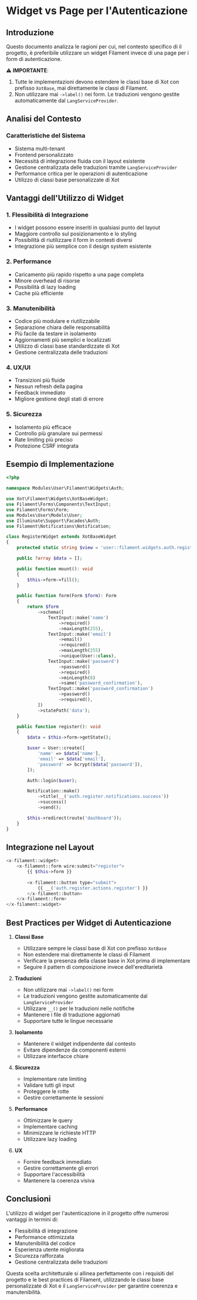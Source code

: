 # Widget vs Page per l'Autenticazione

## Introduzione

Questo documento analizza le ragioni per cui, nel contesto specifico di il progetto, è preferibile utilizzare un widget Filament invece di una page per i form di autenticazione.

⚠️ **IMPORTANTE**: 
1. Tutte le implementazioni devono estendere le classi base di Xot con prefisso `XotBase`, mai direttamente le classi di Filament.
2. Non utilizzare mai `->label()` nei form. Le traduzioni vengono gestite automaticamente dal `LangServiceProvider`.

## Analisi del Contesto

### Caratteristiche del Sistema
- Sistema multi-tenant
- Frontend personalizzato
- Necessità di integrazione fluida con il layout esistente
- Gestione centralizzata delle traduzioni tramite `LangServiceProvider`
- Performance critica per le operazioni di autenticazione
- Utilizzo di classi base personalizzate di Xot

## Vantaggi dell'Utilizzo di Widget

### 1. Flessibilità di Integrazione
- I widget possono essere inseriti in qualsiasi punto del layout
- Maggiore controllo sul posizionamento e lo styling
- Possibilità di riutilizzare il form in contesti diversi
- Integrazione più semplice con il design system esistente

### 2. Performance
- Caricamento più rapido rispetto a una page completa
- Minore overhead di risorse
- Possibilità di lazy loading
- Cache più efficiente

### 3. Manutenibilità
- Codice più modulare e riutilizzabile
- Separazione chiara delle responsabilità
- Più facile da testare in isolamento
- Aggiornamenti più semplici e localizzati
- Utilizzo di classi base standardizzate di Xot
- Gestione centralizzata delle traduzioni

### 4. UX/UI
- Transizioni più fluide
- Nessun refresh della pagina
- Feedback immediato
- Migliore gestione degli stati di errore

### 5. Sicurezza
- Isolamento più efficace
- Controllo più granulare sui permessi
- Rate limiting più preciso
- Protezione CSRF integrata

## Esempio di Implementazione

```php
<?php

namespace Modules\User\Filament\Widgets\Auth;

use Xot\Filament\Widgets\XotBaseWidget;
use Filament\Forms\Components\TextInput;
use Filament\Forms\Form;
use Modules\User\Models\User;
use Illuminate\Support\Facades\Auth;
use Filament\Notifications\Notification;

class RegisterWidget extends XotBaseWidget
{
    protected static string $view = 'user::filament.widgets.auth.register';

    public ?array $data = [];

    public function mount(): void
    {
        $this->form->fill();
    }

    public function form(Form $form): Form
    {
        return $form
            ->schema([
                TextInput::make('name')
                    ->required()
                    ->maxLength(255),
                TextInput::make('email')
                    ->email()
                    ->required()
                    ->maxLength(255)
                    ->unique(User::class),
                TextInput::make('password')
                    ->password()
                    ->required()
                    ->minLength(8)
                    ->same('password_confirmation'),
                TextInput::make('password_confirmation')
                    ->password()
                    ->required(),
            ])
            ->statePath('data');
    }

    public function register(): void
    {
        $data = $this->form->getState();

        $user = User::create([
            'name' => $data['name'],
            'email' => $data['email'],
            'password' => bcrypt($data['password']),
        ]);

        Auth::login($user);

        Notification::make()
            ->title(__('auth.register.notifications.success'))
            ->success()
            ->send();

        $this->redirect(route('dashboard'));
    }
}
```

## Integrazione nel Layout

```php
<x-filament::widget>
    <x-filament::form wire:submit="register">
        {{ $this->form }}
        
        <x-filament::button type="submit">
            {{ __('auth.register.actions.register') }}
        </x-filament::button>
    </x-filament::form>
</x-filament::widget>
```

## Best Practices per Widget di Autenticazione

1. **Classi Base**
   - Utilizzare sempre le classi base di Xot con prefisso `XotBase`
   - Non estendere mai direttamente le classi di Filament
   - Verificare la presenza della classe base in Xot prima di implementare
   - Seguire il pattern di composizione invece dell'ereditarietà

2. **Traduzioni**
   - Non utilizzare mai `->label()` nei form
   - Le traduzioni vengono gestite automaticamente dal `LangServiceProvider`
   - Utilizzare `__()` per le traduzioni nelle notifiche
   - Mantenere i file di traduzione aggiornati
   - Supportare tutte le lingue necessarie

3. **Isolamento**
   - Mantenere il widget indipendente dal contesto
   - Evitare dipendenze da componenti esterni
   - Utilizzare interfacce chiare

4. **Sicurezza**
   - Implementare rate limiting
   - Validare tutti gli input
   - Proteggere le rotte
   - Gestire correttamente le sessioni

5. **Performance**
   - Ottimizzare le query
   - Implementare caching
   - Minimizzare le richieste HTTP
   - Utilizzare lazy loading

6. **UX**
   - Fornire feedback immediato
   - Gestire correttamente gli errori
   - Supportare l'accessibilità
   - Mantenere la coerenza visiva

## Conclusioni

L'utilizzo di widget per l'autenticazione in il progetto offre numerosi vantaggi in termini di:
- Flessibilità di integrazione
- Performance ottimizzata
- Manutenibilità del codice
- Esperienza utente migliorata
- Sicurezza rafforzata
- Gestione centralizzata delle traduzioni

Questa scelta architetturale si allinea perfettamente con i requisiti del progetto e le best practices di Filament, utilizzando le classi base personalizzate di Xot e il `LangServiceProvider` per garantire coerenza e manutenibilità. 

